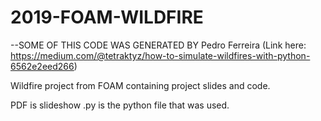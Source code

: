 # 2019-FOAM-WILDFIRE
--SOME OF THIS CODE WAS GENERATED BY Pedro Ferreira (Link here: https://medium.com/@tetraktyz/how-to-simulate-wildfires-with-python-6562e2eed266)

Wildfire project from FOAM containing project slides and code. 

PDF is slideshow
.py is the python file that was used.
